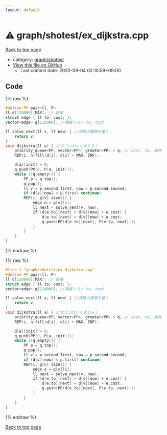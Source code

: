 ```yaml
---
layout: default
---
```


<!-- mathjax config similar to math.stackexchange -->
<script type="text/javascript" async
  src="https://cdnjs.cloudflare.com/ajax/libs/mathjax/2.7.5/MathJax.js?config=TeX-MML-AM_CHTML">
</script>
<script type="text/x-mathjax-config">
  MathJax.Hub.Config({
    TeX: { equationNumbers: { autoNumber: "AMS" }},
    tex2jax: {
      inlineMath: [ ['$','$'] ],
      processEscapes: true
    },
    "HTML-CSS": { matchFontHeight: false },
    displayAlign: "left",
    displayIndent: "2em"
  });
</script>

<script type="text/javascript" src="https://cdnjs.cloudflare.com/ajax/libs/jquery/3.4.1/jquery.min.js"></script>
<script src="https://cdn.jsdelivr.net/npm/jquery-balloon-js@1.1.2/jquery.balloon.min.js" integrity="sha256-ZEYs9VrgAeNuPvs15E39OsyOJaIkXEEt10fzxJ20+2I=" crossorigin="anonymous"></script>
<script type="text/javascript" src="../../../assets/js/copy-button.js"></script>
<link rel="stylesheet" href="../../../assets/css/copy-button.css" />


# :warning: graph/shotest/ex_dijkstra.cpp

<a href="../../../index.html">Back to top page</a>

* category: <a href="../../../index.html#0c95a70ca7e401d248a35bda820df083">graph/shotest</a>
* <a href="{{ site.github.repository_url }}/blob/master/graph/shotest/ex_dijkstra.cpp">View this file on GitHub</a>
    - Last commit date: 2020-09-04 02:10:59+09:00




## Code

<a id="unbundled"></a>
{% raw %}
```cpp
#define PP pair<ll, P>
ll d[110000][MAX]; // 結果
struct edge { ll to, cost; };
vector<edge> g[110000]; //隣接リスト to, cost

ll solve_next(ll v, ll now) { //状態の遷移を書く
	return v;
}
void dijkstra(ll a) { //すごいだいくすとら！
	priority_queue<PP, vector<PP>, greater<PP> > q; // cost, to, 条件
	REP(i, n)fill(d[i], d[i] + MAX, INF);

	d[a][init] = 0;
	q.push(PP(0, P(a, init)));
	while (!q.empty()) {
		PP p = q.top();
		q.pop();
		ll v = p.second.first, now = p.second.second;
		if (d[v][now] < p.first) continue;
		REP(i, g[v].size()) {
			edge e = g[v][i];
			ll next = solve_next(v, now);
			if (d[e.to][next] > d[v][now] + e.cost) {
				d[e.to][next] = d[v][now] + e.cost;
				q.push(PP(d[e.to][next], P(e.to, next)));
			}
		}
	}
}
```
{% endraw %}

<a id="bundled"></a>
{% raw %}
```cpp
#line 1 "graph/shotest/ex_dijkstra.cpp"
#define PP pair<ll, P>
ll d[110000][MAX]; // 結果
struct edge { ll to, cost; };
vector<edge> g[110000]; //隣接リスト to, cost

ll solve_next(ll v, ll now) { //状態の遷移を書く
	return v;
}
void dijkstra(ll a) { //すごいだいくすとら！
	priority_queue<PP, vector<PP>, greater<PP> > q; // cost, to, 条件
	REP(i, n)fill(d[i], d[i] + MAX, INF);

	d[a][init] = 0;
	q.push(PP(0, P(a, init)));
	while (!q.empty()) {
		PP p = q.top();
		q.pop();
		ll v = p.second.first, now = p.second.second;
		if (d[v][now] < p.first) continue;
		REP(i, g[v].size()) {
			edge e = g[v][i];
			ll next = solve_next(v, now);
			if (d[e.to][next] > d[v][now] + e.cost) {
				d[e.to][next] = d[v][now] + e.cost;
				q.push(PP(d[e.to][next], P(e.to, next)));
			}
		}
	}
}

```
{% endraw %}

<a href="../../../index.html">Back to top page</a>

